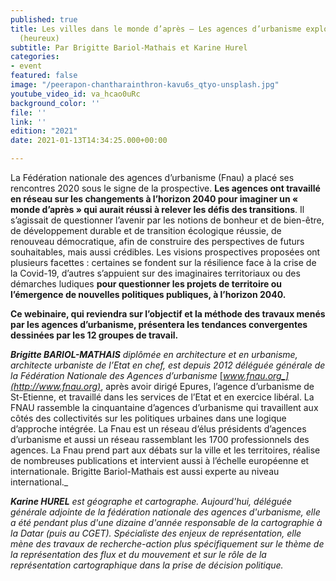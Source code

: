 ```yaml
---
published: true
title: Les villes dans le monde d’après – Les agences d’urbanisme explorent les futurs
  (heureux)
subtitle: Par Brigitte Bariol-Mathais et Karine Hurel
categories:
- event
featured: false
image: "/peerapon-chantharainthron-kavu6s_qtyo-unsplash.jpg"
youtube_video_id: va_hcao0uRc
background_color: ''
file: ''
link: ''
edition: "2021"
date: 2021-01-13T14:34:25.000+00:00

---
```

La Fédération nationale des agences d’urbanisme (Fnau) a placé ses rencontres 2020 sous le signe de la prospective. **Les agences ont travaillé en réseau sur les changements à l’horizon 2040 pour imaginer un « monde d’après » qui aurait réussi à relever les défis des transitions**. Il s’agissait de questionner l’avenir par les notions de bonheur et de bien-être, de développement durable et de transition écologique réussie, de renouveau démocratique, afin de construire des perspectives de futurs souhaitables, mais aussi crédibles. Les visions prospectives proposées ont plusieurs facettes : certaines se fondent sur la résilience face à la crise de la Covid-19, d’autres s’appuient sur des imaginaires territoriaux ou des démarches ludiques **pour questionner les projets de territoire ou l’émergence de nouvelles politiques publiques, à l’horizon 2040.**

**Ce webinaire, qui reviendra sur l’objectif et la méthode des travaux menés par les agences d’urbanisme, présentera les tendances convergentes dessinées par les 12 groupes de travail.**

**_Brigitte BARIOL-MATHAIS_** _diplômée en architecture et en urbanisme, architecte urbaniste de l’Etat en chef, est depuis 2012 déléguée générale de la Fédération Nationale des Agences d’urbanisme_ [_www.fnau.org_](http://www.fnau.org)_, après avoir dirigé Epures, l’agence d’urbanisme de St-Etienne, et travaillé dans les services de l’Etat et en exercice libéral. La FNAU rassemble la cinquantaine d’agences d’urbanisme qui travaillent aux côtés des collectivités sur les politiques urbaines dans une logique d’approche intégrée. La Fnau est un réseau d’élus présidents d’agences d’urbanisme et aussi un réseau rassemblant les 1700 professionnels des agences. La Fnau prend part aux débats sur la ville et les territoires, réalise de nombreuses publications et intervient aussi à l’échelle européenne et internationale. Brigitte Bariol-Mathais est aussi experte au niveau international._

**_Karine HUREL_** _est géographe et cartographe. Aujourd'hui, déléguée générale adjointe de la fédération nationale des agences d'urbanisme, elle a été pendant plus d'une dizaine d'année responsable de la cartographie à la Datar (puis au CGET). Spécialiste des enjeux de représentation, elle mène des travaux de recherche-action plus spécifiquement sur le thème de la représentation des flux et du mouvement et sur le rôle de la représentation cartographique dans la prise de décision politique._